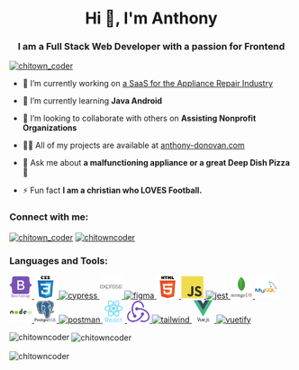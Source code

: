 <h1 align="center">Hi 👋, I'm Anthony</h1>
<h3 align="center">I am a Full Stack Web Developer with a passion for Frontend</h3>



<p align="left"> <a href="https://twitter.com/chitown_coder" target="blank"><img src="https://img.shields.io/twitter/follow/chitown_coder?logo=twitter&style=for-the-badge" alt="chitown_coder" /></a> </p>

- 🔭 I’m currently working on [a SaaS for the Appliance Repair Industry](anthony-donovan.com)

- 🌱 I’m currently learning **Java Android**

- 👯 I’m looking to collaborate with others on **Assisting Nonprofit Organizations**

- 👨‍💻 All of my projects are available at [anthony-donovan.com](anthony-donovan.com)

- 💬 Ask me about **a malfunctioning appliance or a great Deep Dish Pizza🍕**

- ⚡ Fun fact **I am a christian who LOVES Football.**

<h3 align="left">Connect with me:</h3>
<p align="left">
<a href="https://twitter.com/chitown_coder" target="blank"><img align="center" src="https://cdn.jsdelivr.net/npm/simple-icons@3.0.1/icons/twitter.svg" alt="chitown_coder" height="30" width="40" /></a>
<a href="https://linkedin.com/in/chitowncoder" target="blank"><img align="center" src="https://cdn.jsdelivr.net/npm/simple-icons@3.0.1/icons/linkedin.svg" alt="chitowncoder" height="30" width="40" /></a>
</p>

<h3 align="left">Languages and Tools:</h3>
<p align="left"> <a href="https://getbootstrap.com" target="_blank"> <img src="https://raw.githubusercontent.com/devicons/devicon/master/icons/bootstrap/bootstrap-plain-wordmark.svg" alt="bootstrap" width="40" height="40"/> </a> <a href="https://www.w3schools.com/css/" target="_blank"> <img src="https://raw.githubusercontent.com/devicons/devicon/master/icons/css3/css3-original-wordmark.svg" alt="css3" width="40" height="40"/> </a> <a href="https://www.cypress.io" target="_blank"> <img src="https://raw.githubusercontent.com/simple-icons/simple-icons/6e46ec1fc23b60c8fd0d2f2ff46db82e16dbd75f/icons/cypress.svg" alt="cypress" width="40" height="40"/> </a> <a href="https://expressjs.com" target="_blank"> <img src="https://raw.githubusercontent.com/devicons/devicon/master/icons/express/express-original-wordmark.svg" alt="express" width="40" height="40"/> </a> <a href="https://www.figma.com/" target="_blank"> <img src="https://www.vectorlogo.zone/logos/figma/figma-icon.svg" alt="figma" width="40" height="40"/> </a> <a href="https://www.w3.org/html/" target="_blank"> <img src="https://raw.githubusercontent.com/devicons/devicon/master/icons/html5/html5-original-wordmark.svg" alt="html5" width="40" height="40"/> </a> <a href="https://developer.mozilla.org/en-US/docs/Web/JavaScript" target="_blank"> <img src="https://raw.githubusercontent.com/devicons/devicon/master/icons/javascript/javascript-original.svg" alt="javascript" width="40" height="40"/> </a> <a href="https://jestjs.io" target="_blank"> <img src="https://www.vectorlogo.zone/logos/jestjsio/jestjsio-icon.svg" alt="jest" width="40" height="40"/> </a> <a href="https://www.mongodb.com/" target="_blank"> <img src="https://raw.githubusercontent.com/devicons/devicon/master/icons/mongodb/mongodb-original-wordmark.svg" alt="mongodb" width="40" height="40"/> </a> <a href="https://www.mysql.com/" target="_blank"> <img src="https://raw.githubusercontent.com/devicons/devicon/master/icons/mysql/mysql-original-wordmark.svg" alt="mysql" width="40" height="40"/> </a> <a href="https://nodejs.org" target="_blank"> <img src="https://raw.githubusercontent.com/devicons/devicon/master/icons/nodejs/nodejs-original-wordmark.svg" alt="nodejs" width="40" height="40"/> </a> <a href="https://www.postgresql.org" target="_blank"> <img src="https://raw.githubusercontent.com/devicons/devicon/master/icons/postgresql/postgresql-original-wordmark.svg" alt="postgresql" width="40" height="40"/> </a> <a href="https://postman.com" target="_blank"> <img src="https://www.vectorlogo.zone/logos/getpostman/getpostman-icon.svg" alt="postman" width="40" height="40"/> </a> <a href="https://reactjs.org/" target="_blank"> <img src="https://raw.githubusercontent.com/devicons/devicon/master/icons/react/react-original-wordmark.svg" alt="react" width="40" height="40"/> </a> <a href="https://redux.js.org" target="_blank"> <img src="https://raw.githubusercontent.com/devicons/devicon/master/icons/redux/redux-original.svg" alt="redux" width="40" height="40"/> </a> <a href="https://tailwindcss.com/" target="_blank"> <img src="https://www.vectorlogo.zone/logos/tailwindcss/tailwindcss-icon.svg" alt="tailwind" width="40" height="40"/> </a> <a href="https://vuejs.org/" target="_blank"> <img src="https://raw.githubusercontent.com/devicons/devicon/master/icons/vuejs/vuejs-original-wordmark.svg" alt="vuejs" width="40" height="40"/> </a> <a href="https://vuetifyjs.com/en/" target="_blank"> <img src="https://bestofjs.org/logos/vuetify.svg" alt="vuetify" width="40" height="40"/> </a> </p>

<p><img align="left" src="https://github-readme-stats.vercel.app/api/top-langs?username=chitowncoder&show_icons=true&locale=en&layout=compact" alt="chitowncoder" /></p>

<p>&nbsp;<img align="center" src="https://github-readme-stats.vercel.app/api?username=chitowncoder&show_icons=true&locale=en" alt="chitowncoder" /></p>

<p><img align="center" src="https://github-readme-streak-stats.herokuapp.com/?user=chitowncoder&" alt="chitowncoder" /></p>
